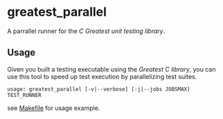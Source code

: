 # greatest_parallel
A parrallel runner for the *C Greatest unit testing library*.
## Usage

Given you built a testing executable using the *Greatest C library*, you can use this tool to speed up test execution by parallelizing test suites.

```
usage: greatest_parallel [-v|--verbose] [-j|--jobs JOBSMAX] TEST_RUNNER
```

see [Makefile](https://raw.githubusercontent.com/thibautdbs/greatest_parallel/master/Makefile) for usage example.
